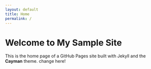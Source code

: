 ```yaml
---
layout: default
title: Home
permalink: /
---
```


# Welcome to My Sample Site

This is the home page of a GitHub Pages site built with Jekyll and the **Cayman** theme.
change here!
